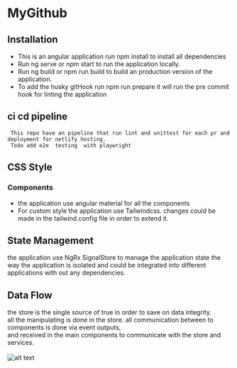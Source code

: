 # MyGithub

## Installation
 * This is an  angular application run npm install to install all dependencies
 * Run ng serve or npm start to run the application locally.
 * Run ng build or npm run build to build an production version of the application.
 * To add the husky gitHook run  npm run prepare it will run the pre  commit hook for linting the application

 ## ci cd pipeline
     This repo have an pipeline that run lint and unittest for each pr and deployment for netlify hosting.
     Todo add e2e  testing  with playwright
## CSS Style
###  Components
* the application use angular material for all the components
* For custom style  the application use Tailwindcss. changes could be made in the tailwind.config file in order to extend it.

## State Management
 the application use NgRx SignalStore to manage the application state the  way the application is isolated and  could be integrated into different applications with out any dependencies.

## Data Flow
 the store is the single source of true in order to save on data integrity.\
 all the manipulating is done in the store.
 all communication between to components is done via event outputs,\
 and received in the main components to communicate with the store and services.\
 <br/>
 ![alt text](https://github.com/jonmargolin/dice-game/blob/main/flow.png?raw=true)

      

 


